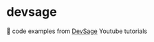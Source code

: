 # devsage
:green_heart: code examples from [DevSage](https://www.youtube.com/channel/UCV4AXpDSxschk8I0sCl8JXw) Youtube tutorials
